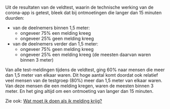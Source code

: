 Uit de resultaten van de veldtest, waarin de technische werking van de corona-app is getest, bleek dat bij ontmoetingen die langer dan 15 minuten duurden:
 
- van de deelnemers binnen 1,5 meter: 
    - ongeveer 75% een melding kreeg
    - ongeveer 25% geen melding kreeg
- van de deelnemers verder dan 1,5 meter: 
    - ongeveer 75% geen melding kreeg
    - ongeveer 25% een melding kreeg (de meesten daarvan waren binnen 3 meter) 

Van alle test-meldingen tijdens de veldtest, ging 60% naar mensen die meer dan 1,5 meter van elkaar waren. Dit hoge aantal komt doordat ook relatief veel mensen van de testgroep (80%) meer dan 1,5 meter van elkaar waren. Van deze mensen die een melding kregen, waren de meesten binnen 3 meter. En het ging altijd om een ontmoeting van langer dan 15 minuten. 

Zie ook: [Wat moet ik doen als ik melding krijg?](/nl/faq/3-wat-als/)
